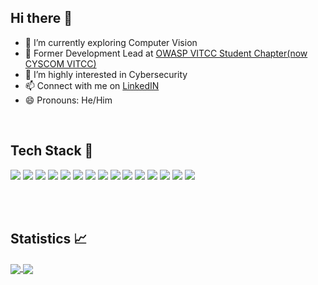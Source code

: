 ## Hi there 👋

<!--
**NikhilC2209/nikhilc2209** is a ✨ _special_ ✨ repository because its `README.md` (this file) appears on your GitHub profile.

Here are some ideas to get you started:

- 🔭 I’m currently working on ...
- ⚡ Fun fact: 
- 👯 I’m looking to collaborate on ...
- 💬 Ask me about ...-->
- 🌱 I’m currently exploring Computer Vision 
- :name_badge: Former Development Lead at <a href="https://cyscomvit.com/">OWASP VITCC Student Chapter(now CYSCOM VITCC)</a>
- 🤔 I’m highly interested in Cybersecurity
- 📫 Connect with me on <a href="https://www.linkedin.com/in/nikhil-chapre-29b8231b2/">LinkedIN</a>
- 😄 Pronouns: He/Him 

<br>

## Tech Stack :star2:

<div>
  <img src="https://img.shields.io/badge/JavaScript-F7DF1E?style=for-the-badge&logo=javascript&logoColor=black">
  <img src="https://img.shields.io/badge/Python-3776AB?style=for-the-badge&logo=python&logoColor=white">
  <img src="https://img.shields.io/badge/HTML5-E34F26?style=for-the-badge&logo=html5&logoColor=white">
  <img src="https://img.shields.io/badge/Node.js-339933?style=for-the-badge&logo=nodedotjs&logoColor=white">
  <img src="https://img.shields.io/badge/React-20232A?style=for-the-badge&logo=react&logoColor=61DAFB">
  <img src="https://img.shields.io/badge/CSS3-1572B6?style=for-the-badge&logo=css3&logoColor=white">
  <img src="https://img.shields.io/badge/Bootstrap-563D7C?style=for-the-badge&logo=bootstrap&logoColor=white">
  <img src="https://img.shields.io/badge/PostgreSQL-316192?style=for-the-badge&logo=postgresql&logoColor=white">
  <img src="https://img.shields.io/badge/MongoDB-4EA94B?style=for-the-badge&logo=mongodb&logoColor=white">
  <img src="https://img.shields.io/badge/SQLite-07405E?style=for-the-badge&logo=sqlite&logoColor=white">
  <img src="https://img.shields.io/badge/Docker-2CA5E0?style=for-the-badge&logo=docker&logoColor=white">
  <img src="https://img.shields.io/badge/Flask-000000?style=for-the-badge&logo=flask&logoColor=white">
  <img src="https://img.shields.io/badge/firebase-ffca28?style=for-the-badge&logo=firebase&logoColor=black">
  <img src="https://img.shields.io/badge/Google_Cloud-4285F4?style=for-the-badge&logo=google-cloud&logoColor=white">
  <img src="https://img.shields.io/badge/Heroku-430098?style=for-the-badge&logo=heroku&logoColor=white">
</div>

<br><br>
 
## Statistics :chart_with_upwards_trend: 
  
<a href="https://github.com/nikhilc2209/github-readme-stats">
  <img align="center" src="https://github-readme-stats.vercel.app/api?username=nikhilc2209&theme=radical&show_icons=true&count_private=true&include_all_commits=true&hide_rank=true&card_width=350px">    
</a>
<a href="https://github.com/nikhilc2209/github-readme-stats">
  <img align="center" src="https://github-readme-stats.vercel.app/api/top-langs/?username=nikhilc2209&layout=compact&theme=radical&card_width=430px">    
</a>  
<!--[![Nikhil's GitHub stats](https://github-readme-stats.vercel.app/api?username=nikhilc2209&theme=radical&show_icons=true&count_private=true)](https://github.com/nikhilc2209/github-readme-stats) -->

<!--[![Top Langs](https://github-readme-stats.vercel.app/api/top-langs/?username=nikhilc2209&layout=compact)](https://github.com/nikhilc2209/github-readme-stats)-->
